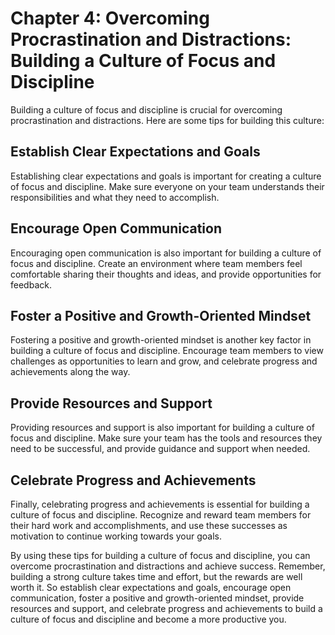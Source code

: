 Chapter 4: Overcoming Procrastination and Distractions: Building a Culture of Focus and Discipline
==================================================================================================

Building a culture of focus and discipline is crucial for overcoming procrastination and distractions. Here are some tips for building this culture:

Establish Clear Expectations and Goals
--------------------------------------

Establishing clear expectations and goals is important for creating a culture of focus and discipline. Make sure everyone on your team understands their responsibilities and what they need to accomplish.

Encourage Open Communication
----------------------------

Encouraging open communication is also important for building a culture of focus and discipline. Create an environment where team members feel comfortable sharing their thoughts and ideas, and provide opportunities for feedback.

Foster a Positive and Growth-Oriented Mindset
---------------------------------------------

Fostering a positive and growth-oriented mindset is another key factor in building a culture of focus and discipline. Encourage team members to view challenges as opportunities to learn and grow, and celebrate progress and achievements along the way.

Provide Resources and Support
-----------------------------

Providing resources and support is also important for building a culture of focus and discipline. Make sure your team has the tools and resources they need to be successful, and provide guidance and support when needed.

Celebrate Progress and Achievements
-----------------------------------

Finally, celebrating progress and achievements is essential for building a culture of focus and discipline. Recognize and reward team members for their hard work and accomplishments, and use these successes as motivation to continue working towards your goals.

By using these tips for building a culture of focus and discipline, you can overcome procrastination and distractions and achieve success. Remember, building a strong culture takes time and effort, but the rewards are well worth it. So establish clear expectations and goals, encourage open communication, foster a positive and growth-oriented mindset, provide resources and support, and celebrate progress and achievements to build a culture of focus and discipline and become a more productive you.
